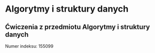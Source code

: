# Algorytmy i struktury danych

## Ćwiczenia z przedmiotu Algorytmy i struktury danych

Numer indeksu: 155099